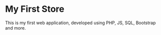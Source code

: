 # My First Store

This is my first web application, developed using PHP, JS, SQL, Bootstrap and more.
